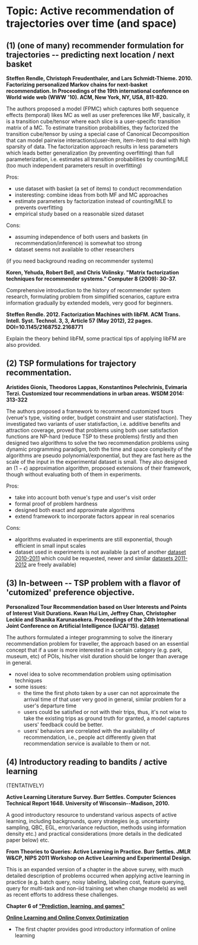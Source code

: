 Topic: Active recommendation of trajectories over time (and space)
=========== 

(1) (one of many) recommender formulation for trajectories -- predicting next location / next basket
-----------

**Steffen Rendle, Christoph Freudenthaler, and Lars Schmidt-Thieme. 2010. 
Factorizing personalized Markov chains for next-basket recommendation. 
In Proceedings of the 19th international conference on World wide web (WWW '10). ACM, New York, NY, USA, 811-820.**

The authors proposed a model (FPMC) which captures both sequence effects (temporal) likes MC as well as user preferences like MF,
basically, it is a transition cube/tensor where each slice is a user-specific transition matrix of a MC.
To estimate transition probabilities, they factorized the transition cube/tensor by using a special case of Canonical Decomposition 
that can model pairwise interactions(user-item, item-item) to deal with high sparsity of data. 
The factorization approach results in less parameters which leads better generalization (by preventing overfitting) 
than full parameterization, i.e. estimates all transition probabilities by counting/MLE 
(too much independent parameters result in overfitting)

Pros:
* use dataset with basket (a set of items) to conduct recommendation
* insteresting: combine ideas from both MF and MC approaches
* estimate parameters by factorization instead of counting/MLE to prevents overfitting
* empirical study based on a reasonable sized dataset 

Cons:
* assuming independence of both users and baskets (in recommendation/inference) is somewhat too strong
* dataset seems not available to other researchers


(if you need background reading on recommender systems)

**Koren, Yehuda, Robert Bell, and Chris Volinsky. 
"Matrix factorization techniques for recommender systems." Computer 8 (2009): 30-37.**

Comprehensive introduction to the history of recommender system research,
formulating problem from simplified scenarios, capture extra information gradually by extended models, very good for beginners.


**Steffen Rendle. 2012. 
Factorization Machines with libFM. 
ACM Trans. Intell. Syst. Technol. 3, 3, Article 57 (May 2012), 22 pages. DOI=10.1145/2168752.2168771**

Explain the theory behind libFM, some practical tips of applying libFM are also provided.


(2) TSP formulations for trajectory recommentation.
-----------

**Aristides Gionis, Theodoros Lappas, Konstantinos Pelechrinis, Evimaria Terzi.
Customized tour recommendations in urban areas. 
WSDM 2014: 313-322**

The authors proposed a framework to recommend customized tours (venue's type, visiting order, budget constraint and user statisfaction).
They investigated two variants of user statisfaction, i.e. additive benefits and attraction coverage, 
proved that problems using both user satisfaction functions are NP-hard (reduce TSP to these problems) firstly 
and then designed two algorithms to solve the two recommendation problems using dynamic programming paradigm,
both the time and space complexity of the algorithms are pseudo polynomial/exponential, 
but they are fast here as the scale of the input in the experimental dataset is small.
They also designed an ($1-\epsilon$) approximation algorithm, proposed extensions of their framework, 
though without evaluating both of them in experiments.

Pros:
 * take into account both venue's type and user's visit order
 * formal proof of problem hardness
 * designed both exact and approximate algorithms
 * extend framework to incorporate factors appear in real scenarios

Cons:
 * algorithms evaluated in experiments are still exponential, though efficient in small input scales
 * dataset used in experiments is not available 
   (a part of another [dataset 2010-2011](http://infolab.tamu.edu/data/) which could be requested,
   newer and similar [datasets 2011-2012](https://sites.google.com/site/yangdingqi/home/foursquare-dataset) are freely available)


(3) In-between -- TSP problem with a flavor of 'cutomized' preference objective. 
-----------

**Personalized Tour Recommendation based on User Interests and Points of Interest Visit Durations. 
Kwan Hui Lim, Jeffrey Chan, Christopher Leckie and Shanika Karunasekera. 
Proceedings of the 24th International Joint Conference on Artificial Intelligence (IJCAI'15). 
[dataset](https://sites.google.com/site/limkwanhui/datacode#ijcai15)**

The authors formulated a integer programming to solve the itinerary recommendation problem for traveller,
the approach based on an essential concept that if a user is more interested in a certain category (e.g. park, museum, etc) 
of POIs, his/her visit duration should be longer than average in general.

* novel idea to solve recommendation problem using optimisation techniques
* some issues:
  * the time the first photo taken by a user can not approximate the arrival time of that user very good in general, 
    similar problem for a user's departure time
  * users could be satisfied or not with their trips, thus, it's not wise to take the existing trips as ground truth for granted,
    a model captures users' feedback could be better.
  * users' behaviors are correlated with the availability of recommendation, i.e., people act differently given that
    recommendation service is available to them or not.


(4) Introductory reading to bandits / active learning 
-----------

(TENTATIVELY)

**Active Learning Literature Survey.
  Burr Settles.
  Computer Sciences Technical Report 1648.
  University of Wisconsin--Madison, 2010.**

A good introductory resource to understand various aspects of active learning, including backgrounds, query strategies 
(e.g. uncertainty sampling, QBC, EGL, error/variance reduction, methods using information density etc.) and
practical considerations (more details in the dedicated paper below) etc.

**From Theories to Queries: Active Learning in Practice.
  Burr Settles.
  JMLR W&CP, NIPS 2011 Workshop on Active Learning and Experimental Design.**

This is an expanded version of a chapter in the above survey, with much detailed description of problems occurred when applying
active learning in practice 
(e.g. batch query, noisy labeling, labeling cost, feature querying, query for multi-task and non-iid training set when change models)
as well as recent efforts to address these challenges.



**Chapter 6 of ["Prediction, learning, and games"](http://www.ii.uni.wroc.pl/~lukstafi/pmwiki/uploads/AGT/Prediction_Learning_and_Games.pdf)**

**[Online Learning and Online Convex Optimization](http://www.cs.huji.ac.il/~shais/papers/OLsurvey.pdf)**
  * The first chapter provides good introductory information of online learning
